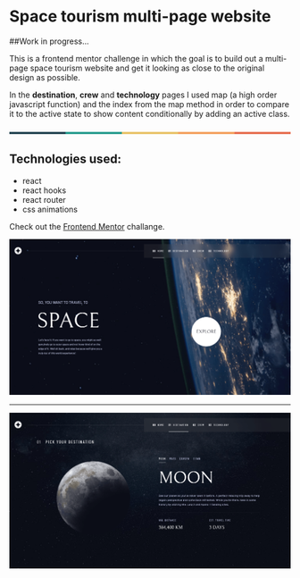 # Space tourism multi-page website 

##Work in progress...

This is a frontend mentor challenge in which the goal is to build out a multi-page space tourism website and get it looking as close to the original design as possible.

In the **destination**, **crew** and **technology** pages I used map (a high order javascript function) and the index from the map method in order to compare it to the active state to show content conditionally by adding an active class.

![This is an image](https://raw.githubusercontent.com/philipHinch/underline/main/underline.png)

## Technologies used:

- react
- react hooks
- react router
- css animations

Check out the [Frontend Mentor](https://www.frontendmentor.io/challenges/space-tourism-multipage-website-gRWj1URZ3/hub/space-tourism-multipage-website-5fdJLy3dt) challange.

![home preview](https://raw.githubusercontent.com/philipHinch/space_tourism/main/src/assets/previews/home-desktop-preview.png)

---

![destination preview](https://raw.githubusercontent.com/philipHinch/space_tourism/main/src/assets/previews/destination-desktop-preview.png)

